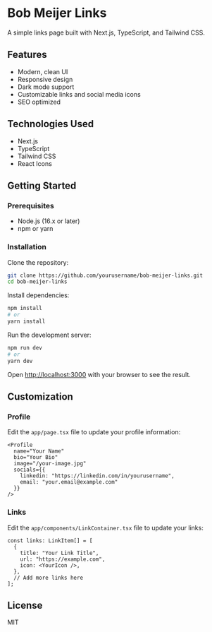 # Bob Meijer Links

A simple links page built with Next.js, TypeScript, and Tailwind CSS.

## Features

- Modern, clean UI
- Responsive design
- Dark mode support
- Customizable links and social media icons
- SEO optimized

## Technologies Used

- Next.js
- TypeScript
- Tailwind CSS
- React Icons

## Getting Started

### Prerequisites

- Node.js (16.x or later)
- npm or yarn

### Installation

Clone the repository:

```bash
git clone https://github.com/yourusername/bob-meijer-links.git
cd bob-meijer-links
```

Install dependencies:

```bash
npm install
# or
yarn install
```

Run the development server:

```bash
npm run dev
# or
yarn dev
```

Open [http://localhost:3000](http://localhost:3000) with your browser to see the result.

## Customization

### Profile

Edit the `app/page.tsx` file to update your profile information:

```tsx
<Profile
  name="Your Name"
  bio="Your Bio"
  image="/your-image.jpg"
  socials={{
    linkedin: "https://linkedin.com/in/yourusername",
    email: "your.email@example.com"
  }}
/>
```

### Links

Edit the `app/components/LinkContainer.tsx` file to update your links:

```tsx
const links: LinkItem[] = [
  {
    title: "Your Link Title",
    url: "https://example.com",
    icon: <YourIcon />,
  },
  // Add more links here
];
```

## License

MIT 